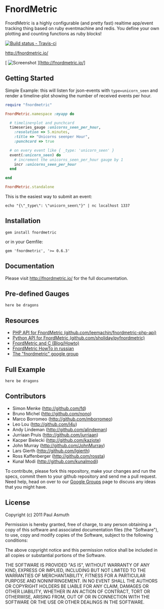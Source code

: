 FnordMetric
===========

FnordMetric is a highly configurable (and pretty fast) realtime app/event 
tracking thing based on ruby eventmachine and redis. You define your own 
plotting and counting functions as ruby blocks!

[ ![Build status - Travis-ci](https://secure.travis-ci.org/paulasmuth/fnordmetric.png) ](http://travis-ci.org/paulasmuth/fnordmetric)


http://fnordmetric.io/


[ ![Screenshot](https://github.com/paulasmuth/fnordmetric2/raw/v1.0/doc/preview3.png) ][http://fnordmetric.io/]



Getting Started
---------------

Simple Example: this will listen for json-events with `type=unicorn_seen` 
and render a timeline-plot showing the number of received events per hour.

```ruby
require "fnordmetric"

FnordMetric.namespace :myapp do

  # timeline+plot and punchcard
  timeseries_gauge :unicorns_seen_per_hour, 
    :resolution => 5.minutes,
    :title => "Unicorns seenper Hour",
    :punchcard => true

  # on every event like { _type: 'unicorn_seen' }
  event(:unicorn_seen) do
    # increment the unicorns_seen_per_hour gauge by 1
    incr :unicorns_seen_per_hour
  end

end

FnordMetric.standalone
```

This is the easiest way to submit an event:

    echo "{\"_type\": \"unicorn_seen\"}" | nc localhost 1337



Installation
------------

    gem install fnordmetric

or in your Gemfile:

    gem 'fnordmetric', '>= 0.6.3'


Documentation
-------------

Please visit http://fnordmetric.io/ for the full documentation.


Pre-defined Gauges
------------------

    here be dragons


Resources
----------

+ [PHP API for FnordMetric (github.com/leemachin/fnordmetric-php-api)](https://github.com/leemachin/fnordmetric-php-api)
+ [Python API for FnordMetric (github.com/sholiday/pyfnordmetric)](https://github.com/sholiday/pyfnordmetric)
+ [FnordMetric and C (Blog/Howto)](http://johnmurray.io/log/2012/01/19/FnordMetrics-and-C%23.md)
+ [FnordMetric HowTo in russian](http://www.pvsm.ru/ruby/2723)
+ [The "fnordmetric" google group](http://groups.google.com/group/fnordmetric)


Full Example
------------

    here be dragons



Contributors
------------

+ Simon Menke (http://github.com/fd)
+ Bruno Michel (http://github.com/nono)
+ Marco Borromeo (http://github.com/mborromeo)
+ Leo Lou (http://github.com/l4u)
+ Andy Lindeman (http://github.com/alindeman)
+ Jurriaan Pruis (http://github.com/jurriaan)
+ Kacper Bielecki (http://github.com/kazjote)
+ John Murray (http://github.com/JohnMurray)
+ Lars Gierth (http://github.com/lgierth)
+ Ross Kaffenberger (http://github.com/rossta)
+ Kunal Modi (http://github.com/kunalmodi)

To contribute, please fork this repository, make your changes and run the 
specs, commit them to your github repository and send me a pull request.
Need help, head on over to our [Google Groups][1]  page to discuss any ideas
that you might have.


License
-------

Copyright (c) 2011 Paul Asmuth

Permission is hereby granted, free of charge, to any person obtaining
a copy of this software and associated documentation files (the
"Software"), to use, copy and modify copies of the Software, subject 
to the following conditions:

The above copyright notice and this permission notice shall be
included in all copies or substantial portions of the Software.

THE SOFTWARE IS PROVIDED "AS IS", WITHOUT WARRANTY OF ANY KIND,
EXPRESS OR IMPLIED, INCLUDING BUT NOT LIMITED TO THE WARRANTIES OF
MERCHANTABILITY, FITNESS FOR A PARTICULAR PURPOSE AND
NONINFRINGEMENT. IN NO EVENT SHALL THE AUTHORS OR COPYRIGHT HOLDERS BE
LIABLE FOR ANY CLAIM, DAMAGES OR OTHER LIABILITY, WHETHER IN AN ACTION
OF CONTRACT, TORT OR OTHERWISE, ARISING FROM, OUT OF OR IN CONNECTION
WITH THE SOFTWARE OR THE USE OR OTHER DEALINGS IN THE SOFTWARE.


  [1]: http://groups.google.com/group/fnordmetric
  [2]: http://www.screenr.com/KiJs
  [3]: https://secure.travis-ci.org/paulasmuth/fnordmetric.png
  [4]: http://travis-ci.org/paulasmuth/fnordmetric